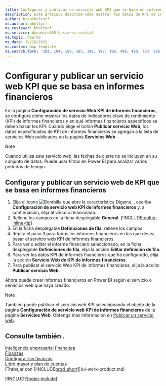 ```yaml
---
title: Configurar y publicar un servicio web KPI que se basa en informes financieros
description: Este artículo describe cómo mostrar los datos de KPI de informes financieros según informes financieros específicos.
author: brentholtorf
ms.author: bholtorf
ms.reviewer: bholtorf
ms.service: dynamics365-business-central
ms.topic: how-to
ms.date: 12/16/2022
ms.custom: bap-template
ms.search.form: '103, 104, 108, 195, 196, 197, 198, 489, 490, 764, 765, 766'
---
```

# <a name="set-up-and-publish-kpi-web-services-based-on-financial-reports"></a><a name="set-up-and-publish-kpi-web-services-based-on-financial-reports"></a><a name="set-up-and-publish-kpi-web-services-based-on-financial-reports"></a><a name="set-up-and-publish-kpi-web-services-based-on-financial-reports"></a>Configurar y publicar un servicio web KPI que se basa en informes financieros

En la página **Configuración de servicio Web KPI de informes financieros**, se configura cómo mostrar los datos de indicadores clave de rendimiento (KPI) de informes financieros y en qué informes financieros específicos se deben basar los KPI. Cuando elige el botón **Publicar servicio Web**, los datos especificados de KPI de informes financieros se agregan a la lista de servicios Web publicados en la página **Servicios Web**.

> [!NOTE]
> Cuando utiliza este servicio web, las fechas de cierre no se incluyen en su conjunto de datos. Puede usar filtros en Power BI para analizar varios períodos de tiempo.

## <a name="set-up-and-publish-a-kpi-web-service-based-on-financial-reports"></a><a name="set-up-and-publish-a-kpi-web-service-based-on-financial-reports"></a><a name="set-up-and-publish-a-kpi-web-service-based-on-financial-reports"></a><a name="set-up-and-publish-a-kpi-web-service-based-on-financial-reports"></a>Configurar y publicar un servicio web de KPI que se basa en informes financieros
  
1. Elija el icono ![Bombilla que abre la característica Dígame.](media/ui-search/search_small.png "Dígame qué desea hacer") , escriba **Configuración de servicio web KPI de informes financieros** y, a continuación, elija el vínculo relacionado.
2. Rellene los campos en la ficha desplegable **General**. [!INCLUDE[tooltip-inline-tip](includes/tooltip-inline-tip_md.md)]
3. En la ficha desplegable **Definiciones de fila**, rellene los campos.
4. Repita el paso 3 para todos los informes financieros en los que desea basar el servicio web KPI de informes financieros.  
5. Para ver o editar el informe financiero seleccionado, en la ficha desplegable **Definiciones de fila**, elija la acción **Editar definición de fila**.
6. Para ver los datos KPI de informes financieros que ha configurado, elija la acción **Servicio Web de KPI de informes financieros**.
7. Para publicar el servicio Web KPI de informes financieros, elija la acción **Publicar servicio Web**.

Ahora puede crear informes financieros en Power BI según el servicio o servicios web que haya creado.

> [!NOTE]  
> También puede publicar el servicio web KPI seleccionando el objeto de la página **Configuración de servicio web KPI de informes financieros** de la página **Servicios Web**. Obtenga más información en [Publicar un servicio web](across-how-publish-web-service.md).

## <a name="see-also"></a><a name="see-also"></a><a name="see-also"></a><a name="see-also"></a>Consulte también .

[Inteligencia empresarial financiera](bi.md)  
[Finanzas](finance.md)  
[Configurar las finanzas](finance-setup-finance.md)  
[Libro mayor y plan de cuentas](finance-general-ledger.md)  
[Trabajar con [!INCLUDE[prod_short](includes/prod_short.md)]](ui-work-product.md)

[!INCLUDE[footer-include](includes/footer-banner.md)]
